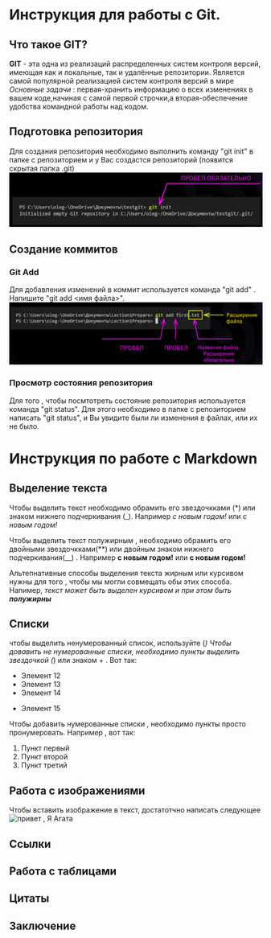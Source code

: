 # Инструкция для работы с Git.

## Что такое GIT?

**GIT** - эта одна из реализаций распределенных систем контроля версий, имеющая как и локальные, так и удалённые репозитории. Является самой популярной реализацией систем контроля версий в мире
 *Основные задачи* : первая-хранить информацию о всех изменениях в вашем коде,начиная с самой первой строчки,а вторая-обеспечение удобства командной работы над кодом.

## Подготовка репозитория

Для создания репозитория необходимо выполнить команду "git init" в папке с репозиторием и у Вас создастся репозиторий (появится скрытая папка .git)
![Alt text](image.png)

## Создание коммитов

### Git Add
Для добавления изменений в коммит используется команда "git add" . Напишите "git add <имя файла>". 
![Alt text](image-1.png)

### Просмотр состояния репозитория
Для того , чтобы посмтотреть состояние репозитория используется команда "git status". Для этого необходимо в папке с репозиторием написать "git status", и Вы увидите были ли изменения в файлах, или их не было.


# Инструкция по работе с Markdown

## Выделение текста

Чтобы выделить текст необходимо обрамить его звездочкками (*) или знаком нижнего подчеркивания (_). Например *с новым годом!* или _с новым годом!_

Чтобы выделить текст полужирным , необходимо обрамить его двойными звездочкками(**) или двойным знаком нижнего подчеркивания(__) . Например **с новым годом!** или __с новым годом!__

Альтепнативные способы выделения текста жирным или курсивом нужны для того , чтобы мы могли совмещать обы этих способа. Напимер, _текст может быть выделен курсивом и при этом быть **полужирны**_

## Списки
чтобы выделить ненумерованный список, используйте (*)
Чтобы довавить не нумерованные списки, необходимо пункты выделить звездочкой (*) или знаком + . Вот так:
* Элемент 12
* Элемент 13
* Элемент 14 
+ Элемент 15

Чтобы добавить нумерованные списки , необходимо пункты просто пронумеровать. Например , вот так:
1. Пункт первый
2. Пункт второй
3. Пункт третий

## Работа с изображениями

Чтобы вставить изображение в текст, достатотчно написать следующее ![привет , Я Агата](Агата.jpg)

## Ссылки

## Работа с таблицами

## Цитаты

## Заключение